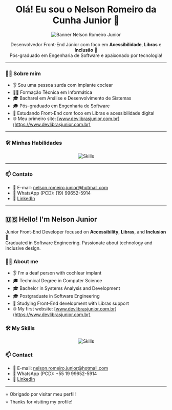 <h1 align="center">Olá! Eu sou o Nelson Romeiro da Cunha Junior 👋</h1>

<p align="center">
  <img src="A_professional_banner_designed_as_a_GitHub_profile.png" alt="Banner Nelson Romeiro Junior" />
</p>

<p align="center">
Desenvolvedor Front-End Júnior com foco em <strong>Acessibilidade</strong>, <strong>Libras</strong> e <strong>Inclusão</strong> 💙<br>
Pós-graduado em Engenharia de Software e apaixonado por tecnologia!
</p>

---

### 👨‍💻 Sobre mim

- 👂 Sou uma pessoa surda com implante coclear  
- 👨‍🎓 Formação Técnica em Informática  
- 🎓 Bacharel em Análise e Desenvolvimento de Sistemas  
- 🎓 Pós-graduado em Engenharia de Software   
- 🚀 Estudando Front-End com foco em Libras e acessibilidade digital  
- 🌐 Meu primeiro site: [www.devlibrasjunior.com.br](https://www.devlibrasjunior.com.br)

---

### 🛠️ Minhas Habilidades

<p align="center">
  <img src="https://skillicons.dev/icons?i=html,css,js,bootstrap,react,github,vscode" alt="Skills" />
</p>

---

### 📫 Contato

- 📧 E-mail: nelson.romeiro.junior@hotmail.com  
- 📱 WhatsApp (PCD): (19) 99652-5914  
- 🔗 [LinkedIn](https://www.linkedin.com/in/nelson-romeiro-junior-5933263a/)

---

## 🇺🇸 Hello! I'm Nelson Junior

Junior Front-End Developer focused on **Accessibility**, **Libras**, and **Inclusion** 💙  
Graduated in Software Engineering. Passionate about technology and inclusive design.

### 👨‍💻 About me

- 👂 I'm a deaf person with cochlear implant  
- 🎓 Technical Degree in Computer Science  
- 🎓 Bachelor in Systems Analysis and Development  
- 🎓 Postgraduate in Software Engineering    
- 🚀 Studying Front-End development with Libras support  
- 🌐 My first website: [www.devlibrasjunior.com.br](https://www.devlibrasjunior.com.br)

### 🛠️ My Skills

<p align="center">
  <img src="https://skillicons.dev/icons?i=html,css,js,bootstrap,react,github,vscode" alt="Skills" />
</p>

### 📫 Contact

- 📧 E-mail: nelson.romeiro.junior@hotmail.com  
- 📱 WhatsApp (PCD): +55 19 99652-5914  
- 🔗 [LinkedIn](https://www.linkedin.com/in/nelson-romeiro-junior-5933263a/)

---

⭐ Obrigado por visitar meu perfil!  
⭐ Thanks for visiting my profile!
